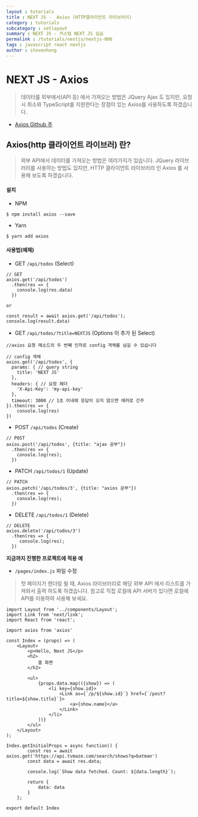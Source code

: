 ```yaml
---
layout : tutorials
title : NEXT JS -  Axios (HTTP클라이언트 라이브러리)
category : tutorials
subcategory : setlayout
summary : NEXT JS - 커스텀 NEXT JS 실습
permalink : /tutorials/nextjs/nextjs-006
tags : javascript react nextjs
author : stevenhong
---
```

# NEXT JS - Axios 
> 데이터를 외부에서(API 등) 에서 가져오는 방법은 JQuery Ajax 도 있지만, 요청 시 취소와 TypeScript를 지원한다는 장점이 있는 Axios를 사용하도록 하겠습니다.

* [Axios Github 주](https://github.com/axios/axios)


## Axios(http 클라이언트 라이브러)  란?
> 외부 API에서 데이터를 가져오는 방법은 여러가지가 있습니다. JQuery 라이브러리를 사용하는 방법도 있지만, HTTP 클라이언트 라이브러리 인 Axios 를 사용해 보도록 하겠습니다.
 
#### 설치

* NPM

```
$ npm install axios --save
```

* Yarn

```
$ yarn add axios
```


#### 사용법(예제)

* GET `/api/todos` (Select)

```
// GET
axios.get('/api/todos')
  .then(res => {
    console.log(res.data)
  })
  
or

const result = await axios.get('/api/todos');
console.log(result.data)  
```

* GET `/api/todos/?title=NEXTJS` (Options 이 추가 된 Select)

``` 
//axios 요청 메소드의 두 번째 인자로 config 객체를 넘길 수 있습니다

// config 객체
axios.get('/api/todos', {
  params: { // query string
    title: 'NEXT JS'
  },
  headers: { // 요청 헤더
    'X-Api-Key': 'my-api-key'
  },
  timeout: 3000 // 1초 이내에 응답이 오지 않으면 에러로 간주
}).then(res => {
    console.log(res)
})
```  

* POST `/api/todos` (Create)

```
// POST
axios.post('/api/todos', {title: "ajax 공부"})
  .then(res => {
    console.log(res);
  })

```

* PATCH `/api/todos/1` (Update)

```
// PATCH
axios.patch('/api/todos/3', {title: "axios 공부"})
  .then(res => {
    console.log(res);
  })
```

* DELETE `/api/todos/1` (Delete)

```
// DELETE
axios.delete('/api/todos/3')
  .then(res => {
     console.log(res);
  })
```

**지금까지 진행한 프로젝트에 적용 예**


* `/pages/index.js` 파일 수정


> 첫 페이지가 렌더링 될 때, Axios 라이브러리로 해당 외부 API 에서 리스트를 가져와서 출력 하도록 하겠습니다.
참고로 직접 로컬에 API 서버가 있다면 로컬에 API를 이용하여 사용해 보세요.

```
import Layout from '../components/Layout';
import Link from 'next/link';
import React from 'react';

import axios from 'axios'

const Index = (props) => (
    <Layout>
        <p>Hello, Next JS</p>
        <h2>
            홈 화면
        </h2>

        <ul>
            {props.data.map(({show}) => (
                <li key={show.id}>
                    <Link as={`/p/${show.id}`} href={`/post?title=${show.title}`}>
                        <a>{show.name}</a>
                    </Link>
                </li>
            ))}
        </ul>
    </Layout>
);

Index.getInitialProps = async function() {
        const res = await axios.get('https://api.tvmaze.com/search/shows?q=batman')
        const data = await res.data;

        console.log(`Show data fetched. Count: ${data.length}`);

        return {
            data: data
        }
    };

export default Index
```

 
